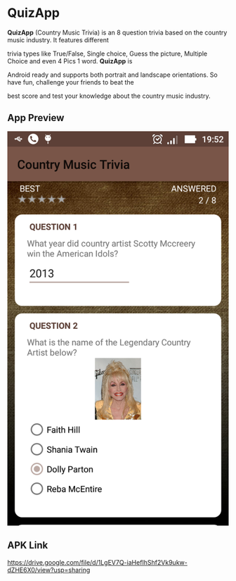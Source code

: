 # QuizApp
**QuizApp** (Country Music Trivia) is an 8 question trivia based on the country music industry. It features different 

trivia types like True/False, Single choice, Guess the picture, Multiple Choice and even 4 Pics 1 word. **QuizApp** is 

Android ready and supports both portrait and landscape orientations. So have fun, challenge your friends to beat the 

best score and test your knowledge about the country music industry.


## App Preview
![Quiz App - Country Music Trivia](https://github.com/oluwaseyeayinla/oluwaseyeayinla.github.io/blob/master/images/google-alc-quiz-app.png)

## APK Link
https://drive.google.com/file/d/1LgEV7Q-iaHefIhShf2Vk9ukw-dZHE6X0/view?usp=sharing
